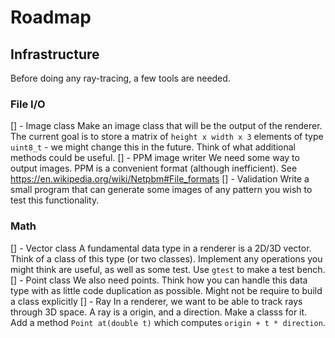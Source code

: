 # Roadmap

## Infrastructure

Before doing any ray-tracing, a few tools are needed.

### File I/O

[] - Image class
  Make an image class that will be the output of the renderer. The current goal is to store a matrix of `height x width x 3` elements of type `uint8_t` - we might change this in the future. Think of what additional methods could be useful.
[] - PPM image writer
  We need some way to output images. PPM is a convenient format (although inefficient). See https://en.wikipedia.org/wiki/Netpbm#File_formats
[] - Validation
  Write a small program that can generate some images of any pattern you wish to test this functionality.

### Math

[] - Vector class
  A fundamental data type in a renderer is a 2D/3D vector. Think of a class of this type (or two classes). Implement any operations you might think are useful, as well as some test. Use `gtest` to make a test bench.
[] - Point class
  We also need points. Think how you can handle this data type with as little code duplication as possible. Might not be require to build a class explicitly
[] - Ray
  In a renderer, we want to be able to track rays through 3D space. A ray is a origin, and a direction. Make a classs for it. Add a method `Point at(double t)` which computes `origin + t * direction`.
